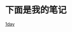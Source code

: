 # 下面是我的笔记

[1day](<https://github.com/Mollylinbxie/test/blob/master/%E7%AC%94%E8%AE%B0/1day.md> "Title") 
